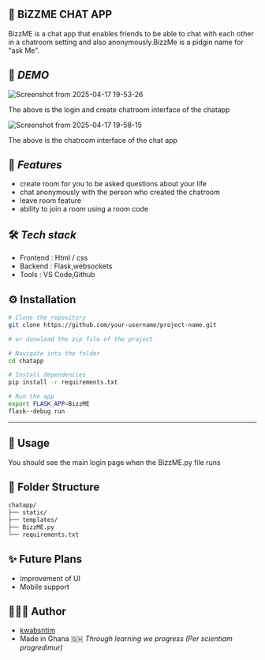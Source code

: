 ## 🌟 BiZZME CHAT APP 
BizzME is a chat app that enables friends to be able to chat with each other in a chatroom setting and also anonymously.BizzMe is a pidgin name for "ask Me".

##  📸 *DEMO*
![Screenshot from 2025-04-17 19-53-26](https://github.com/user-attachments/assets/ae1f59fb-c852-42c7-9e60-89ffe02bd5cd)

The above is the login and create chatroom interface of the chatapp


![Screenshot from 2025-04-17 19-58-15](https://github.com/user-attachments/assets/6b355a8a-5cfa-4fae-b5ca-8d3d99322cd5)


The above is the chatroom interface of the chat app

## 🚀 *Features* 
- create room for you to be asked questions about your life 
- chat anonymously with the person who created the chatroom
- leave room feature
- ability to join a room using a room code

##  🛠️ *Tech stack*

- Frontend : Html / css
- Backend : Flask,websockets
- Tools : VS Code,Github

## ⚙️ Installation 

```bash
# Clone the repository
git clone https://github.com/your-username/project-name.git

# or donwload the zip file of the project

# Navigate into the folder
cd chatapp

# Install dependencies
pip install -r requirements.txt

# Run the app
export FLASK_APP=BizzME
flask--debug run 
```

---
## 🧪 Usage
You should see the main login page when the BizzME.py file runs 

## 📁 Folder Structure

```bash
chatapp/
├── static/
├── templates/
├── BizzME.py
└── requirements.txt
```
## ✨ Future Plans
- Improvement of UI
- Mobile support

## 👨🏽‍💻 Author

- [kwabsntim](https://github.com/kwabsntim) 
- Made in Ghana 🇬🇭
  *Through learning we progress (Per scientiam progredimur)*
